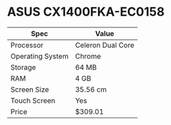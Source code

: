 # ASUS CX1400FKA-EC0158

| Spec | Value |
|---|---|
| Processor | Celeron Dual Core |
| Operating System | Chrome |
| Storage | 64 MB |
| RAM | 4 GB |
| Screen Size | 35.56 cm |
| Touch Screen | Yes |
| Price | $309.01 |
